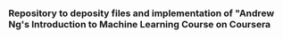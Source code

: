 ### Repository to deposity files and implementation of "Andrew Ng's Introduction to Machine Learning Course on Coursera
